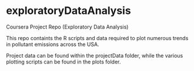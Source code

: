 # exploratoryDataAnalysis
Coursera Project Repo (Exploratory Data Analysis)

This repo containts the R scripts and data required to plot numerous trends in pollutant emissions across the USA.

Project data can be found within the projectData folder, while the various plotting scripts can be found in the plots folder.
